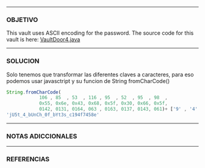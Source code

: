 ----
### OBJETIVO 
This vault uses ASCII encoding for the password. The source code for this vault is here: [VaultDoor4.java](https://jupiter.challenges.picoctf.org/static/09d3002ae349631324a17e2255ae8df2/VaultDoor4.java)

---
### SOLUCION
Solo tenemos que transformar las diferentes claves a caracteres, para eso podemos usar javasctript y su funcion de String fromCharCode()
``` js
String.fromCharCode(
            106 , 85  , 53  , 116 , 95  , 52  , 95  , 98  ,
            0x55, 0x6e, 0x43, 0x68, 0x5f, 0x30, 0x66, 0x5f,
            0142, 0131, 0164, 063 , 0163, 0137, 0143, 061)+ ['9' , '4' , 'f' , '7' , '4' , '5' , '8' , 'e'].join("")
'jU5t_4_bUnCh_0f_bYt3s_c194f7458e'
```
---
### NOTAS ADICCIONALES

---
### REFERENCIAS
